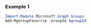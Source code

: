 ### Example 1
```powershell
Import-Module Microsoft.Graph.Groups
Add-MgGroupFavorite -GroupId $groupId
```
